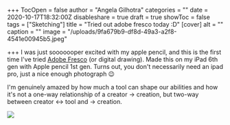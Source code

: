 +++
TocOpen = false
author = "Angela Gilhotra"
categories = ""
date = 2020-10-17T18:32:00Z
disableshare = true
draft = true
showToc = false
tags = ["Sketching"]
title = "Tried out adobe fresco today :D"
[cover]
alt = ""
caption = ""
image = "/uploads/9fa679b9-df8d-49a3-a2f8-4541e00945b5.jpeg"

+++
I was just sooooooper excited with my apple pencil, and this is the first time I've tried [Adobe Fresco](https://www.adobe.com/in/products/fresco.html) (or digital drawing). Made this on my iPad 6th gen with Apple pencil 1st gen. Turns out, you don't necessarily need an ipad pro, just a nice enough photograph 😉

I'm genuinely amazed by how much a tool can shape our abilities and how it's not a one-way relationship of a creator -> creation, but two-way between creator <-> tool and -> creation.

![](/uploads/screenshot-2020-10-19-at-3-08-09-pm.png)